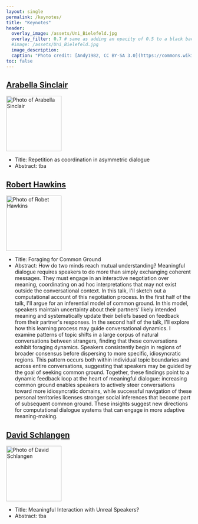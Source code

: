 ```yaml
---
layout: single
permalink: /keynotes/
title: "Keynotes"
header:
  overlay_image: /assets/Uni_Bielefeld.jpg
  overlay_filter: 0.7 # same as adding an opacity of 0.5 to a black background
  #image: /assets/Uni_Bielefeld.jpg
  image_description: 
  caption: "Photo credit: [Andy1982, CC BY-SA 3.0](https://commons.wikimedia.org/wiki/File:Uni_Bielefeld.jpg) via Wikimedia Commons"
toc: false
---
```


## [Arabella Sinclair](https://j-anie.github.io)

<img src="https://www.abdn.ac.uk/img/200x200/staffpages/uploads/s03as2/avatar/4A9pvt3VGgw8mLYGK8KFtwlTjkA0DXzGJ63snvy2.jpeg" width="150" alt="Photo of Arabella Sinclair" />

* Title: Repetition as coordination in asymmetric dialogue
* Abstract: tba


## [Robert Hawkins](https://rdhawkins.com)
<img src="https://rdhawkins.com/wp-content/uploads/2019/12/2efa8952-50ee-4bb5-8f5f-f3eb14752dfe_1_201_a-e1575951441133.jpeg" width="150" alt="Photo of Robet Hawkins" />

* Title: Foraging for Common Ground
* Abstract: How do two minds reach mutual understanding? Meaningful dialogue requires speakers to do more than simply exchanging coherent messages. They must engage in an interactive negotiation over meaning, coordinating on ad hoc interpretations that may not exist outside the conversational context. In this talk, I'll sketch out a computational account of this negotiation process. In the first half of the talk, I'll argue for an inferential model of common ground. In this model, speakers maintain uncertainty about their partners' likely intended meaning and systematically update their beliefs based on feedback from their partner's responses. In the second half of the talk, I'll explore how this learning process may guide conversational dynamics. I examine patterns of topic shifts in a large corpus of natural conversations between strangers, finding that these conversations exhibit foraging dynamics. Speakers consistently begin in regions of broader consensus before dispersing to more specific, idiosyncratic regions. This pattern occurs both within individual topic boundaries and across entire conversations, suggesting that speakers may be guided by the goal of seeking common ground. Together, these findings point to a dynamic feedback loop at the heart of meaningful dialogue: increasing common ground enables speakers to actively steer conversations toward more idiosyncratic domains, while successful navigation of these personal territories licenses stronger social inferences that become part of subsequent common ground. These insights suggest new directions for computational dialogue systems that can engage in more adaptive meaning-making.


## [David Schlangen](https://www.ling.uni-potsdam.de/~das/)

<img src="https://www.ling.uni-potsdam.de/~das/DSchlangen_Portrait_2019_klein.jpg" width="150" alt="Photo of David Schlangen" />

* Title: Meaningful Interaction with Unreal Speakers?
* Abstract: tba
